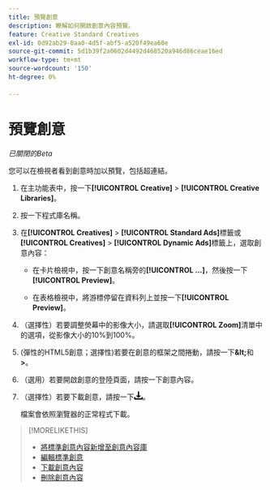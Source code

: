 ```yaml
---
title: 預覽創意
description: 瞭解如何開啟創意內容預覽。
feature: Creative Standard Creatives
exl-id: 0d92ab29-0aa0-4d5f-abf5-a520f49ea60e
source-git-commit: 5d1b39f2a0602d4492d468520a946d86ceae16ed
workflow-type: tm+mt
source-wordcount: '150'
ht-degree: 0%

---
```


# 預覽創意

*已關閉的Beta*

您可以在檢視者看到創意時加以預覽，包括超連結。

1. 在主功能表中，按一下&#x200B;**[!UICONTROL Creative]** > **[!UICONTROL Creative Libraries]**。

1. 按一下程式庫名稱。

1. 在&#x200B;**[!UICONTROL Creatives]** > **[!UICONTROL Standard Ads]**&#x200B;標籤或&#x200B;**[!UICONTROL Creatives]** > **[!UICONTROL Dynamic Ads]**&#x200B;標籤上，選取創意內容：

   * 在卡片檢視中，按一下創意名稱旁的&#x200B;**[!UICONTROL ...]**，然後按一下&#x200B;**[!UICONTROL Preview]**。

   * 在表格檢視中，將游標停留在資料列上並按一下&#x200B;**[!UICONTROL Preview]**。

1. （選擇性）若要調整熒幕中的影像大小，請選取&#x200B;**[!UICONTROL Zoom]**&#x200B;清單中的選項，從影像大小的10%到100%。

1. (彈性的HTML5創意；選擇性)若要在創意的框架之間捲動，請按一下&#x200B;**\&lt;**&#x200B;和&#x200B;**\>**。

1. （選用）若要開啟創意的登陸頁面，請按一下創意內容。

   <!-- Verify:  Will the creative click be tracked like a regular ad click but not linked to a publisher and placement? Explain effect/consequences. -->

1. （選擇性）若要下載創意，請按一下![下載](/help/creative/assets/download.png "下載")。

   檔案會依照瀏覽器的正常程式下載。

>[!MORELIKETHIS]
>
>* [將標準創意內容新增至創意內容庫](/help/creative/creative-libraries/creative-add-standard.md)
>* [編輯標準創意](/help/creative/creative-libraries/creative-edit-standard.md)
>* [下載創意內容](/help/creative/creative-libraries/creative-download.md)
>* [刪除創意內容](/help/creative/creative-libraries/creative-delete.md)
